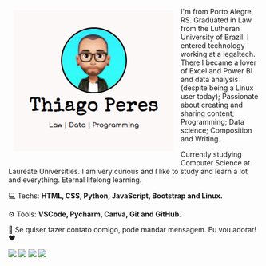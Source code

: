 <img src="./img/bg-github.png" min-width="320px" max-width="320px" width="320px" align="left" alt="Thiago Peres" style="padding: 20px 15px 20px 10px;">

<p> I'm from Porto Alegre, RS. Graduated in Law from the Lutheran University of Brazil. 
    I entered technology working at a legaltech. There I became a lover of Excel and Power BI 
    and data analysis (despite being a Linux user today); Passionate about creating and sharing content; 
    Programming; Data science; Composition and Writing.
</p>
<p>
    Currently studying Computer Science at Laureate Universities. 
    I am very curious and I like to study and learn a lot and everything. Eternal lifelong learning.
</p>

<p align="left">
  💻 Techs: <strong>HTML, CSS, Python, JavaScript, Bootstrap and Linux.</strong>
</p>

<p align="left">
  ⚙️ Tools: <strong>VSCode, Pycharm, Canva, Git and GitHub.</strong>
</p>

<p align="left">
  📨 Se quiser fazer contato comigo, pode mandar mensagem. Eu vou adorar! ❤️
</p>
<p class="right">
  <a href="https://www.linkedin.com/in/thiagoperess/" alt="Linkedin">
  <img src="https://img.shields.io/badge/-Linkedin-045FB4?style=for-the-badge&logo=Linkedin&logoColor=white&link=https://www.linkedin.com/in/thiagoperess/" /></a>

  <a href="https://thiagoperess.medium.com/" alt="Medium">
  <img src="https://img.shields.io/badge/-Medium-000000?style=for-the-badge&logo=medium&logoColor=white&link=https://https://thiagoperess.medium.com/"/></a>

  <a href="https://www.instagram.com/oprogramadorjunior/" alt="Instagram">
  <img src="https://img.shields.io/badge/-Instagram-DF0174?style=for-the-badge&logo=instagram&logoColor=white&link=https://www.instagram.com/oprogramadorjunior/"/></a>
  
  <a href="https://twitter.com/othiagoperess" alt="Twitter">
    <img src="https://img.shields.io/badge/-Twitter-58ACFA?style=for-the-badge&logo=twitter&logoColor=white&link=https://https://twitter.com/othiagoperess"/></a>
</p>  
